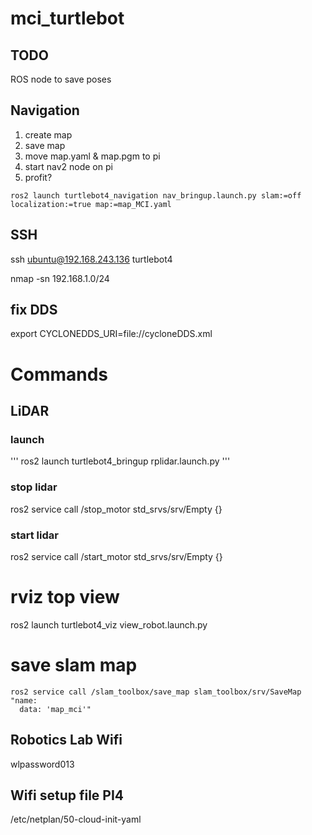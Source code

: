 # mci_turtlebot

## TODO
ROS node to save poses

## Navigation
1. create map
2. save map
3. move map.yaml & map.pgm to pi
4. start nav2 node on pi
5. profit?

```ros2 launch turtlebot4_navigation nav_bringup.launch.py slam:=off localization:=true map:=map_MCI.yaml```


## SSH
ssh ubuntu@192.168.243.136
turtlebot4

nmap -sn 192.168.1.0/24

## fix DDS
export CYCLONEDDS_URI=file://cycloneDDS.xml
# Commands
## LiDAR
### launch
'''
ros2 launch turtlebot4_bringup rplidar.launch.py
'''
### stop lidar
ros2 service call /stop_motor std_srvs/srv/Empty {}
### start lidar
ros2 service call /start_motor std_srvs/srv/Empty {}

# rviz top view
ros2 launch turtlebot4_viz view_robot.launch.py

# save slam map
```
ros2 service call /slam_toolbox/save_map slam_toolbox/srv/SaveMap "name:
  data: 'map_mci'"
```

## Robotics Lab Wifi
wlpassword013
## Wifi setup file PI4
/etc/netplan/50-cloud-init-yaml
